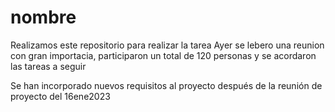 # nombre
Realizamos este repositorio para realizar la tarea
Ayer se lebero una reunion con gran importacia, participaron un total de 120 personas y se acordaron las tareas a seguir

Se han incorporado nuevos requisitos al proyecto después de la reunión de proyecto del 16ene2023
